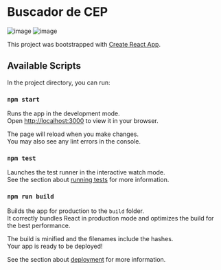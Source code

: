 # Buscador de CEP
![image](https://github.com/math-matos/Buscador-de-CEP/assets/106177721/d02416d3-dd33-4393-bcaf-56dc8190f6d8)
![image](https://github.com/math-matos/Buscador-de-CEP/assets/106177721/c381c6df-9584-4cad-9b69-48c11140a3d0)


This project was bootstrapped with [Create React App](https://github.com/facebook/create-react-app).

## Available Scripts

In the project directory, you can run:

### `npm start`

Runs the app in the development mode.\
Open [http://localhost:3000](http://localhost:3000) to view it in your browser.

The page will reload when you make changes.\
You may also see any lint errors in the console.

### `npm test`

Launches the test runner in the interactive watch mode.\
See the section about [running tests](https://facebook.github.io/create-react-app/docs/running-tests) for more information.

### `npm run build`

Builds the app for production to the `build` folder.\
It correctly bundles React in production mode and optimizes the build for the best performance.

The build is minified and the filenames include the hashes.\
Your app is ready to be deployed!

See the section about [deployment](https://facebook.github.io/create-react-app/docs/deployment) for more information.
